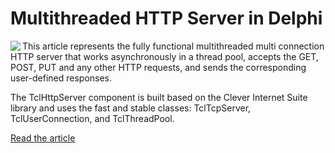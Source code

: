 # Multithreaded HTTP Server in Delphi

<img align="left" src="https://www.clevercomponents.com/images/HttpServer.jpg" />

This article represents the fully functional multithreaded multi connection HTTP server that works asynchronously in a thread pool, accepts the GET, POST, PUT and any other HTTP requests, and sends the corresponding user-defined responses.

The TclHttpServer component is built based on the Clever Internet Suite library and uses the fast and stable classes: TclTcpServer, TclUserConnection, and TclThreadPool.

[Read the article](https://www.clevercomponents.com/articles/article044/)